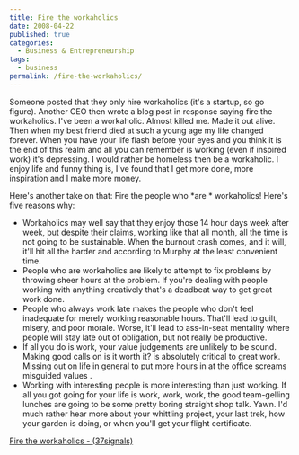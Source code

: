 ```yaml
---
title: Fire the workaholics
date: 2008-04-22
published: true
categories:
  - Business & Entrepreneurship
tags:
  - business
permalink: /fire-the-workaholics/
---
```

Someone posted that they only hire workaholics (it's a startup, so go figure).  Another CEO then wrote a blog post in response saying fire the workaholics.  I've been a workaholic.  Almost killed me.  Made it out alive.  Then when my best friend died at such a young age my life changed forever.  When you have your life flash before your eyes and you think it is the end of this realm and all you can remember is working (even if inspired work) it's depressing.  I would rather be homeless then be a workaholic.  I enjoy life and funny thing is, I've found that I get more done, more inspiration and I make more money.

Here's another take on that: Fire the people who  *are * workaholics! Here's five reasons why:
- Workaholics may well say that they enjoy those 14 hour days week after week, but despite their claims, working like that all month, all the time is not going to be sustainable. When the burnout crash comes, and it will, it'll hit all the harder and according to Murphy at the least convenient time.
- People who are workaholics are likely to attempt to fix problems by throwing sheer hours at the problem. If you're dealing with people working with anything creatively that's a deadbeat way to get great work done.
- People who always work late makes the people who don't feel inadequate for merely working reasonable hours. That'll lead to guilt, misery, and poor morale. Worse, it'll lead to ass-in-seat mentality where people will stay late out of obligation, but not really be productive.
- If all you do is work, your value judgements are unlikely to be sound. Making good calls on is it worth it? is absolutely critical to great work. Missing out on life in general to put more hours in at the office screams misguided values .
- Working with interesting people is more interesting than just working. If all you got going for your life is work, work, work, the good team-gelling lunches are going to be some pretty boring straight shop talk. Yawn. I'd much rather hear more about your whittling project, your last trek, how your garden is doing, or when you'll get your flight certificate.

[Fire the workaholics - (37signals)](http://www.37signals.com/svn/posts/902-fire-the-workaholics)